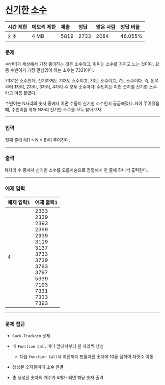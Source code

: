 # [신기한 소수](https://www.acmicpc.net/problem/2023)

<div align = center>

| 시간 제한 | 메모리 제한 | 제출 | 정답 | 맞은 사람 | 정답 비율 |
| :-------- | :---------- | :--- | :--- | :-------- | :-------- |
| 2 초      | 4 MB        | 5819 | 2733 | 2084      | 46.055%   |

</div>

### 문제

수빈이가 세상에서 가장 좋아하는 것은 소수이고, 취미는 소수를 가지고 노는 것이다. 요즘 수빈이가 가장 관심있어 하는 소수는 7331이다.

7331은 소수인데, 신기하게도 733도 소수이고, 73도 소수이고, 7도 소수이다. 즉, 왼쪽부터 1자리, 2자리, 3자리, 4자리 수 모두 소수이다! 수빈이는 이런 숫자를 신기한 소수라고 이름 붙였다.

수빈이는 N자리의 숫자 중에서 어떤 수들이 신기한 소수인지 궁금해졌다. N이 주어졌을 때, 수빈이를 위해 N자리 신기한 소수를 모두 찾아보자.

---

### 입력

첫째 줄에 N(1 ≤ N ≤ 8)이 주어진다.

---

### 출력

N자리 수 중에서 신기한 소수를 오름차순으로 정렬해서 한 줄에 하나씩 출력한다.

---

### 예제 입력

| 예제 입력1 | 예제 출력1                                                                                                                                  |
| :--------- | :------------------------------------------------------------------------------------------------------------------------------------------ |
| 4          | 2333<br/>2339<br/>2393<br/>2399<br/>2939<br/>3119<br/>3137<br/>3733<br/>3739<br/>3793<br/>3797<br/>5939<br/>7193<br/>7331<br/>7333<br/>7393 |

---

### 문제 접근

  - `Back-Trackgin` 문제

  - 매 `Function Call` 마다 앞에서부터 한 자리씩 생성

    - 다음 `Function Call`시 이전까지 만들어진 숫자에 10을 곱하여 자릿수 이동

  - 생성된 숫자들마다 소수 판별

  - 총 생성된 숫자의 개수가 `N`개가 되면 해당 숫자 출력